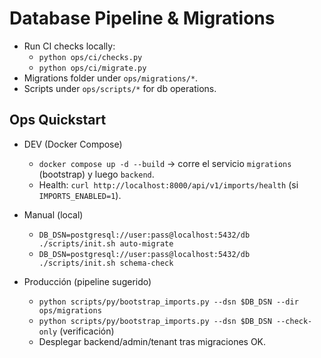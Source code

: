 # Database Pipeline & Migrations

- Run CI checks locally:
  - `python ops/ci/checks.py`
  - `python ops/ci/migrate.py`
- Migrations folder under `ops/migrations/*`.
- Scripts under `ops/scripts/*` for db operations.
## Ops Quickstart

- DEV (Docker Compose)
  - `docker compose up -d --build` → corre el servicio `migrations` (bootstrap) y luego `backend`.
  - Health: `curl http://localhost:8000/api/v1/imports/health` (si `IMPORTS_ENABLED=1`).

- Manual (local)
  - `DB_DSN=postgresql://user:pass@localhost:5432/db ./scripts/init.sh auto-migrate`
  - `DB_DSN=postgresql://user:pass@localhost:5432/db ./scripts/init.sh schema-check`

- Producción (pipeline sugerido)
  - `python scripts/py/bootstrap_imports.py --dsn $DB_DSN --dir ops/migrations`
  - `python scripts/py/bootstrap_imports.py --dsn $DB_DSN --check-only` (verificación)
  - Desplegar backend/admin/tenant tras migraciones OK.

